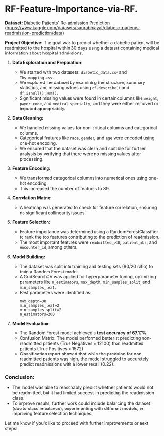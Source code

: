 # RF-Feature-Importance-via-RF.

**Dataset:** Diabetic Patients' Re-admission Prediction (https://www.kaggle.com/datasets/saurabhtayal/diabetic-patients-readmission-prediction/data)


**Project Objective:**
The goal was to predict whether a diabetic patient will be readmitted to the hospital within 30 days using a dataset containing medical information about hospital admissions.

1. **Data Exploration and Preparation:**
   - We started with two datasets: `diabetic_data.csv` and `IDs_mapping.csv`.
   - We explored the dataset by examining the structure, summary statistics, and missing values using `df.describe()` and `df.isnull().sum()`.
   - Significant missing values were found in certain columns like `weight`, `payer_code`, and `medical_specialty`, and they were either removed or imputed appropriately.

2. **Data Cleaning:**
   - We handled missing values for non-critical columns and categorical columns.
   - Categorical features like `race`, `gender`, and `age` were encoded using one-hot encoding.
   - We ensured that the dataset was clean and suitable for further analysis by verifying that there were no missing values after processing.

3. **Feature Encoding:**
   - We transformed categorical columns into numerical ones using one-hot encoding.
   - This increased the number of features to 89.

4. **Correlation Matrix:**
   - A heatmap was generated to check for feature correlation, ensuring no significant collinearity issues.

5. **Feature Selection:**
   - Feature importance was determined using a RandomForestClassifier to rank the top features contributing to the prediction of readmission.
   - The most important features were `readmitted_>30`, `patient_nbr`, and `encounter_id`, among others.

6. **Model Building:**
   - The dataset was split into training and testing sets (80/20 ratio) to train a Random Forest model.
   - A GridSearchCV was applied for hyperparameter tuning, optimizing parameters like `n_estimators`, `max_depth`, `min_samples_split`, and `min_samples_leaf`.
   - Best parameters were identified as:
     ```
     max_depth=30
     min_samples_leaf=2
     min_samples_split=2
     n_estimators=200
     ```

7. **Model Evaluation:**
   - The Random Forest model achieved a **test accuracy of 67.17%**.
   - Confusion Matrix: The model performed better at predicting non-readmitted patients (True Negatives = 12100) than readmitted patients (True Positives = 1572).
   - Classification report showed that while the precision for non-readmitted patients was high, the model struggled to accurately predict readmissions with a lower recall (0.22).

### Conclusion:

- The model was able to reasonably predict whether patients would not be readmitted, but it had limited success in predicting the readmission class.
- To improve results, further work could include balancing the dataset (due to class imbalance), experimenting with different models, or improving feature selection techniques.

Let me know if you'd like to proceed with further improvements or next steps!
